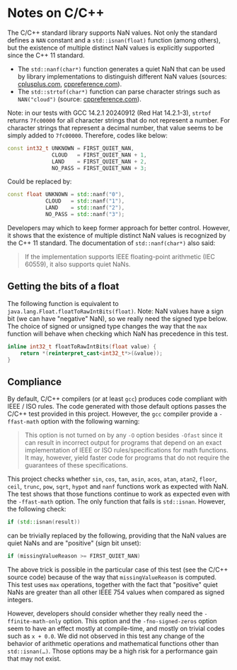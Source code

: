 # Notes on C/C++
The C/C++ standard library supports NaN values.
Not only the standard defines a `NAN` constant and a `std::isnan(float)` function (among others),
but the existence of multiple distinct NaN values is explicitly supported since the C++ 11 standard.

* The `std::nanf(char*)` function generates a quiet NaN that can be used by library implementations to distinguish
  different NaN values (sources: [cplusplus.com](https://cplusplus.com/reference/cmath/nan-function/),
  [cppreference.com](https://en.cppreference.com/w/c/numeric/math/nan)).
* The `std::strtof(char*)` function can parse character strings such as `NAN("cloud")`
  (source: [cppreference.com](https://en.cppreference.com/w/cpp/string/byte/strtof)).

Note: in our tests with GCC 14.2.1 20240912 (Red Hat 14.2.1-3),
`strtof` returns `7fc00000` for all character strings that do not represent a number.
For character strings that represent a decimal number, that value seems to be simply added to `7fc00000`.
Therefore, codes like below:

```cpp
const int32_t UNKNOWN = FIRST_QUIET_NAN,
              CLOUD   = FIRST_QUIET_NAN + 1,
              LAND    = FIRST_QUIET_NAN + 2,
              NO_PASS = FIRST_QUIET_NAN + 3;
```

Could be replaced by:

```cpp
const float UNKNOWN = std::nanf("0"),
            CLOUD   = std::nanf("1"),
            LAND    = std::nanf("2"),
            NO_PASS = std::nanf("3");
```

Developers may which to keep former approach for better control.
However, it shows that the existence of multiple distinct NaN values is recognized by the C++ 11 standard.
The documentation of `std::nanf(char*)` also said:

> If the implementation supports IEEE floating-point arithmetic (IEC 60559), it also supports quiet NaNs.


## Getting the bits of a float
The following function is equivalent to `java.lang.Float.floatToRawIntBits(float)`.
Note: NaN values have a sign bit (we can have "negative" NaN), so we really need the signed type below.
The choice of signed or unsigned type changes the way that the `max` function will behave when checking
which NaN has precedence in this test.

```cpp
inline int32_t floatToRawIntBits(float value) {
    return *(reinterpret_cast<int32_t*>(&value));
}
```


## Compliance
By default, C/C++ compilers (or at least `gcc`) produces code compliant with IEEE / ISO rules.
The code generated with those default options passes the C/C++ test provided in this project.
However, the `gcc` compiler provide a `-ffast-math` option with the following warning:

> This option is not turned on by any `-O` option besides `-Ofast` since it can result in incorrect output
> for programs that depend on an exact implementation of IEEE or ISO rules/specifications for math functions.
> It may, however, yield faster code for programs that do not require the guarantees of these specifications.

This project checks whether `sin`, `cos`, `tan`, `asin`, `acos`, `atan`, `atan2`, `floor`, `ceil`, `trunc`,
`pow`, `sqrt`, `hypot` and `nanf` functions work as expected with NaN. The test shows that those functions
continue to work as expected even with the `-ffast-math` option. The only function that fails is `std::isnan`.
However, the following check:

```cpp
if (std::isnan(result))
```

can be trivially replaced by the following, providing that the NaN values are quiet NaNs and are "positive"
(sign bit unset):

```cpp
if (missingValueReason >= FIRST_QUIET_NAN)
```

The above trick is possible in the particular case of this test (see the C/C++ source code) because of the way
that `missingValueReason` is computed. This test uses `max` operations, together with the fact that "positive"
quiet NaNs are greater than all other IEEE 754 values when compared as signed integers.

However, developers should consider whether they really need the `-ffinite-math-only` option.
This option and the `-fno-signed-zeros` option seem to have an effect mostly at compile-time,
and mostly on trivial codes such as `x + 0.0`. We did not observed in this test any change of
the behavior of arithmetic operations and mathematical functions other than `std::isnan(…)`.
Those options may be a high risk for a performance gain that may not exist.
